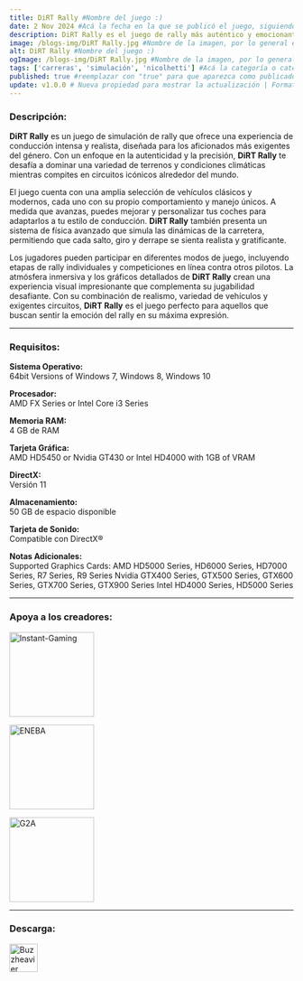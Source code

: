 ```yaml
---
title: DiRT Rally #Nombre del juego :)
date: 2 Nov 2024 #Acá la fecha en la que se publicó el juego, siguiendo este formato: Dia "30", Mes "Oct", Año "2024" = como debe quedar: 30 Oct 2024
description: DiRT Rally es el juego de rally más auténtico y emocionante, probado en carretera a lo largo de más de 60 millones de millas por la comunidad de DiRT. #Acá una mini descripción del juego
image: /blogs-img/DiRT Rally.jpg #Nombre de la imagen, por lo general es exactamente el mismo nombre que el juego excluyendo lo ":" (Dos puntos)
alt: DiRT Rally #Nombre del juego :)
ogImage: /blogs-img/DiRT Rally.jpg #Nombre de la imagen, por lo general es exactamente el mismo nombre que el juego excluyendo lo ":" (Dos puntos)
tags: ['carreras', 'simulación', 'nicolhetti'] #Acá la categoría o categorías del juego, si es más de una se coloca en este formato: ['categoría1', 'categoría2']
published: true #reemplazar con "true" para que aparezca como publicado
update: v1.0.0 # Nueva propiedad para mostrar la actualización | Formato: v1.0.0
---
```


<!--En VSCode seleccionando una palabra, por ejemplo: "DiRT Rally" y apretando Ctrl+F2 se seleccionan todas las palabras iguales-->

### Descripción:
**DiRT Rally** es un juego de simulación de rally que ofrece una experiencia de conducción intensa y realista, diseñada para los aficionados más exigentes del género. Con un enfoque en la autenticidad y la precisión, **DiRT Rally** te desafía a dominar una variedad de terrenos y condiciones climáticas mientras compites en circuitos icónicos alrededor del mundo. 

El juego cuenta con una amplia selección de vehículos clásicos y modernos, cada uno con su propio comportamiento y manejo únicos. A medida que avanzas, puedes mejorar y personalizar tus coches para adaptarlos a tu estilo de conducción. **DiRT Rally** también presenta un sistema de física avanzado que simula las dinámicas de la carretera, permitiendo que cada salto, giro y derrape se sienta realista y gratificante.

Los jugadores pueden participar en diferentes modos de juego, incluyendo etapas de rally individuales y competiciones en línea contra otros pilotos. La atmósfera inmersiva y los gráficos detallados de **DiRT Rally** crean una experiencia visual impresionante que complementa su jugabilidad desafiante. Con su combinación de realismo, variedad de vehículos y exigentes circuitos, **DiRT Rally** es el juego perfecto para aquellos que buscan sentir la emoción del rally en su máxima expresión.
<!--Prompt para Chat-GPT: Hazme una descripción para el juego "DiRT Rally" y cada que menciones "DiRT Rally" ponlo en negrita -->

---

### Requisitos:
**Sistema Operativo:**  
64bit Versions of Windows 7, Windows 8, Windows 10

**Procesador:**  
AMD FX Series or Intel Core i3 Series

**Memoria RAM:**  
4 GB de RAM

**Tarjeta Gráfica:**  
AMD HD5450 or Nvidia GT430 or Intel HD4000 with 1GB of VRAM

**DirectX:**  
Versión 11

**Almacenamiento:**  
50 GB de espacio disponible

**Tarjeta de Sonido:**  
Compatible con DirectX®

**Notas Adicionales:**    
Supported Graphics Cards: AMD HD5000 Series, HD6000 Series, HD7000 Series, R7 Series, R9 Series Nvidia GTX400 Series, GTX500 Series, GTX600 Series, GTX700 Series, GTX900 Series Intel HD4000 Series, HD5000 Series

<!--Si falta o sobra un requisito se quita o se agrega manteniendo el mismo formato-->

---

### Apoya a los creadores:

[<img src="https://www.instant-gaming.com/themes/igv2/images/logos/logo-horizontal.svg" alt="Instant-Gaming" width="150px" />](https://www.instant-gaming.com/en/514-buy-dirt-rally-pc-mac-game-steam/?igr=Nicolhetti)

[<img src="https://static.eneba.games/branding/v2/logoFull.svg" alt="ENEBA" width="150px" />](https://ene.ba/sp/steam-dirt-rally-steam-key-global)

[<img src="https://www.g2a.com/static/assets/images/logo_g2a_white.svg" alt="G2A" width="150px" />](https://www.g2a.com/n/reflink-f2e89b5f5b)

<!--Reemplazar los numeros (AppID) del juego (en este caso 2668510) por el numero (AppID) correspondiente con el juego a publicar-->
<!--El AppID se encuentra en la URL del Juego en Steam-->

---

### Descarga:

[<img src="https://gist.github.com/cxmeel/0dbc95191f239b631c3874f4ccf114e2/raw/download.svg" alt="Buzzheavier" height="50" />](https://buzzheavier.com/f/GU1B16Cf0AA)

<!-- # se debe reemplazar por el link de descarga-->

<!--NOMBRE-DEL-SERVICIO se debe reemplazar por el servicio donde está subido el juego-->